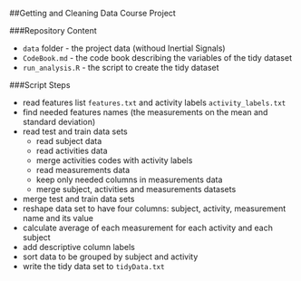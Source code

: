 ##Getting and Cleaning Data Course Project

###Repository Content

* `data` folder - the project data (withoud Inertial Signals)
* `CodeBook.md` - the code book describing the variables of the tidy dataset
* `run_analysis.R` - the script to create the tidy dataset

###Script Steps

* read features list `features.txt` and activity labels `activity_labels.txt`
* find needed features names (the measurements on the mean and standard deviation)
* read test and train data sets
    * read subject data
    * read activities data
    * merge activities codes with activity labels
    * read measurements data
    * keep only needed columns in measurements data
    * merge subject, activities and measurements datasets
* merge test and train data sets
* reshape data set to have four columns: subject, activity, measurement name and its value
* calculate average of each measurement for each activity and each subject
* add descriptive column labels
* sort data to be grouped by subject and activity
* write the tidy data set to `tidyData.txt`

